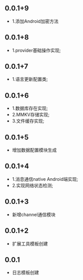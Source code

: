 ## 0.0.1+9
* 1.添加Android加密方法

## 0.0.1+8
* 1.provider基础操作实现;

## 0.0.1+7
* 1.语言更新配置类;

## 0.0.1+6
* 1.数据库存在实现;
* 2.MMKV存储实现;
* 3.文件缓存实现;

## 0.0.1+5
* 增加数据配置模块生成

## 0.0.1+4
* 1.消息通信native Android端实现;
* 2.实现网络状态检测;

## 0.0.1+3
* 新增channel通信模块

## 0.0.1+2
* 扩展工具模板创建

## 0.0.1
* 日志模板创建